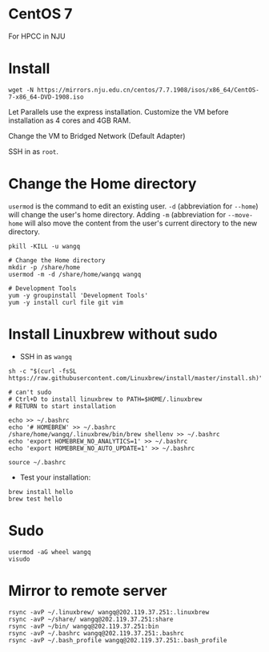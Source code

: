 # CentOS 7

For HPCC in NJU

# Install

```shell script
wget -N https://mirrors.nju.edu.cn/centos/7.7.1908/isos/x86_64/CentOS-7-x86_64-DVD-1908.iso

```

Let Parallels use the express installation. Customize the VM before installation as 4 cores and 4GB
RAM.

Change the VM to Bridged Network (Default Adapter)

SSH in as `root`.

# Change the Home directory

`usermod` is the command to edit an existing user. `-d` (abbreviation for `--home`) will change the
user's home directory. Adding `-m` (abbreviation for `--move-home` will also move the content from
the user's current directory to the new directory.

```shell script
pkill -KILL -u wangq

# Change the Home directory
mkdir -p /share/home
usermod -m -d /share/home/wangq wangq

# Development Tools
yum -y groupinstall 'Development Tools'
yum -y install curl file git vim

```

# Install Linuxbrew without sudo

* SSH in as `wangq`

```shell script
sh -c "$(curl -fsSL https://raw.githubusercontent.com/Linuxbrew/install/master/install.sh)"

# can't sudo
# Ctrl+D to install linuxbrew to PATH=$HOME/.linuxbrew
# RETURN to start installation

echo >> ~/.bashrc
echo '# HOMEBREW' >> ~/.bashrc
/share/home/wangq/.linuxbrew/bin/brew shellenv >> ~/.bashrc
echo 'export HOMEBREW_NO_ANALYTICS=1' >> ~/.bashrc
echo 'export HOMEBREW_NO_AUTO_UPDATE=1' >> ~/.bashrc

source ~/.bashrc

```

* Test your installation:

```shell script
brew install hello
brew test hello

```

# Sudo

```shell script
usermod -aG wheel wangq
visudo

```

# Mirror to remote server

```shell script
rsync -avP ~/.linuxbrew/ wangq@202.119.37.251:.linuxbrew
rsync -avP ~/share/ wangq@202.119.37.251:share
rsync -avP ~/bin/ wangq@202.119.37.251:bin
rsync -avP ~/.bashrc wangq@202.119.37.251:.bashrc
rsync -avP ~/.bash_profile wangq@202.119.37.251:.bash_profile

```
